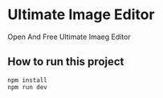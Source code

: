 # Ultimate Image Editor

Open And Free Ultimate Imaeg Editor

## How to run this project

    npm install
    npm run dev
